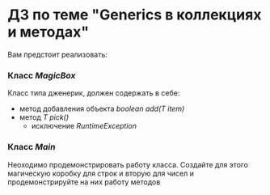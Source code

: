# ДЗ по теме "Generics в коллекциях и методах"
Вам предстоит реализовать:
### Класс *MagicBox*
Класс типа дженерик, должен содержать в себе:
* метод добавления объекта *boolean add(T item)*
* метод *T pick()*
  * исключение *RuntimeException*
### Класс *Main*
Неоходимо продемонстрировать работу класса. 
Создайте для этого магическую коробку для строк и вторую для чисел и 
продемонстрируйте на них работу методов